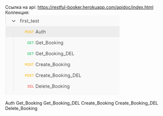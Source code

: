 Ссылка на api: https://restful-booker.herokuapp.com/apidoc/index.html  
Коллекция:  
![ошибка](images/collections.png)

Auth
Get_Booking
Get_Booking_DEL
Create_Booking
Create_Booking_DEL
Delete_Booking
